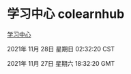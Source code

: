 # 学习中心 colearnhub
[学习中心](http://59.174.24.190:56308/colearnhub/)

2021年 11月 28日 星期日 02:32:20 CST

2021年 11月 27日 星期六 18:32:20 GMT
